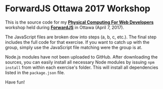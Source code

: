 # ForwardJS Ottawa 2017 Workshop

This is the source code for my **[Physical Computing For Web Developers](https://forwardjs.com/ottawa#physical-computing-for-web-developers)** 
workshop held during **[ForwardJS](https://forwardjs.com/ottawa)** in Ottawa (April 7, 2017).

The JavaScript files are broken dow into steps (a, b, c, etc.). The final step includes the full 
code for that exercise. If you want to catch up with the group, simply use the JavaScript file 
matching were the group is at.

Node.js modules have not been uploaded to GitHub. After downloading the sources, you can easily 
install all necessary Node modules by issuing `npm install` from within each exercise's folder. This 
will install all dependencies listed in the `package.json` file.

Have fun!
